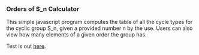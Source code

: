 ### Orders of S_n Calculator

This simple javascript program computes the table of all the cycle types for the cyclic group S_n, given a provided number n by the use. Users can also view how many elements of a given order the group has.

Test is out [here](https://www.cs.utoronto.ca/~stroudgr/MAT301/).
